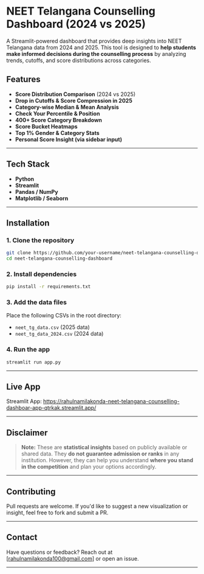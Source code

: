 # NEET Telangana Counselling Dashboard (2024 vs 2025)

A Streamlit-powered dashboard that provides deep insights into NEET Telangana data from 2024 and 2025.
This tool is designed to **help students make informed decisions during the counselling process** by analyzing trends, cutoffs, and score distributions across categories.

##  Features

* **Score Distribution Comparison** (2024 vs 2025)
* **Drop in Cutoffs & Score Compression in 2025**
* **Category-wise Median & Mean Analysis**
* **Check Your Percentile & Position**
* **400+ Score Category Breakdown**
* **Score Bucket Heatmaps**
* **Top 1% Gender & Category Stats**
* **Personal Score Insight (via sidebar input)**

---

## Tech Stack

* **Python**
* **Streamlit**
* **Pandas / NumPy**
* **Matplotlib / Seaborn**

---

## Installation

### 1. Clone the repository

```bash
git clone https://github.com/your-username/neet-telangana-counselling-dashboard.git
cd neet-telangana-counselling-dashboard
```

### 2. Install dependencies

```bash
pip install -r requirements.txt
```

### 3. Add the data files

Place the following CSVs in the root directory:

* `neet_tg_data.csv` (2025 data)
* `neet_tg_data_2024.csv` (2024 data)

### 4. Run the app

```bash
streamlit run app.py
```

---

## Live App

Streamlit App: https://rahulnamilakonda-neet-telangana-counselling-dashboar-app-qtrkak.streamlit.app/

---

## Disclaimer

> **Note:** These are **statistical insights** based on publicly available or shared data. They **do not guarantee admission or ranks** in any institution.
> However, they can help you understand **where you stand in the competition** and plan your options accordingly.

---

## Contributing

Pull requests are welcome. If you'd like to suggest a new visualization or insight, feel free to fork and submit a PR.

---

## Contact

Have questions or feedback?
Reach out at \[[rahulnamilakonda100@gmail.com](mailto:rahulnamilakonda100@gmail.com)] or open an issue.

---
